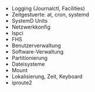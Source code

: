 - Logging (Journalctl, Facilities)
- Zeitgestuerte: at, cron, systemd
- SystemD Units
- Netzwerkkonfig
- lspci
- FHS
- Benutzerverwaltung
- Software-Verwaltung
- Partitionierung
- Dateisysteme
- Mount
- Lokalisierung, Zeit, Keyboard
- iproute2
